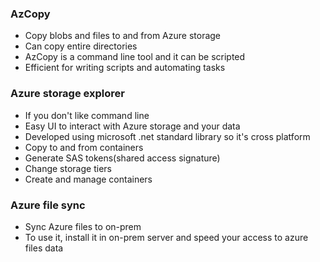 ### **AzCopy**

- Copy blobs and files to and from Azure storage
- Can copy entire directories
- AzCopy is a command line tool and it can be scripted
- Efficient for writing scripts and automating tasks

### **Azure storage explorer**

- If you don't like command line
- Easy UI to interact with Azure storage and your data
- Developed using microsoft .net standard library so it's cross platform
- Copy to and from containers
- Generate SAS tokens(shared access signature)
- Change storage tiers
- Create and manage containers

### **Azure file sync**

- Sync Azure files to on-prem
- To use it, install it in on-prem server and speed your access to azure files data
